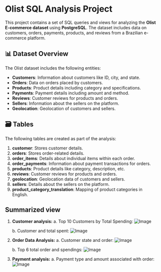 # Olist SQL Analysis Project

This project contains a set of SQL queries and views for analyzing the **Olist E-commerce dataset** using **PostgreSQL**. The dataset includes data on customers, orders, payments, products, and reviews from a Brazilian e-commerce platform.

## 📊 Dataset Overview

The Olist dataset includes the following entities:

- **Customers**: Information about customers like ID, city, and state.
- **Orders**: Data on orders placed by customers.
- **Products**: Product details including category and specifications.
- **Payments**: Payment details including amount and method.
- **Reviews**: Customer reviews for products and orders.
- **Sellers**: Information about the sellers on the platform.
- **Geolocation**: Geolocation of customers and sellers.

## 🗃️ Tables

The following tables are created as part of the analysis:

1. **customer**: Stores customer details.
2. **orders**: Stores order-related details.
3. **order_items**: Details about individual items within each order.
4. **order_payments**: Information about payment transactions for orders.
5. **products**: Product details like category, description, etc.
6. **reviews**: Customer reviews for products and orders.
7. **geolocation**: Geolocation data of customers and sellers.
8. **sellers**: Details about the sellers on the platform.
9. **product_category_translation**: Mapping of product categories in English.

## Summarized view
1. **Customer analysis:**
   a. Top 10 Customers by Total Spending:
   ![Image](https://github.com/user-attachments/assets/3c79636d-5042-4555-b9c7-b6dfc1193987)


   b. Customer and total spent:
   ![Image](https://github.com/user-attachments/assets/1cf72aa7-4bb6-4e79-a5c3-df4bc6899c35)

3. **Order Data Analysis:**
   a. Customer state and order:
   ![Image](https://github.com/user-attachments/assets/23c2135a-c1af-4a54-b824-b15852b72d40)

   
   b. Top 6 total order and spendings:
   ![Image](https://github.com/user-attachments/assets/68f43591-5f84-4640-a54a-6f41102c1742)

5. **Payment analysis:**
   a. Payment type and amount associated with order:![Image](https://github.com/user-attachments/assets/d4c6ba00-4270-4709-b002-9b236ae127ca)
  


